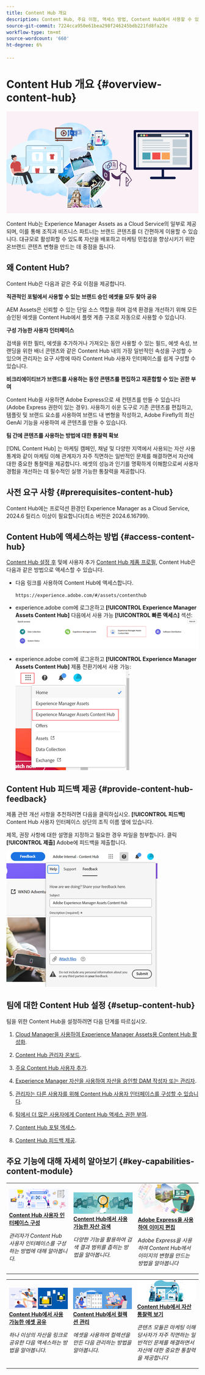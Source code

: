 ```yaml
---
title: Content Hub 개요
description: Content Hub, 주요 이점, 액세스 방법, Content Hub에서 사용할 수 있는 옵션에 대한 피드백을 제공하는 방법에 대해 자세히 알아보십시오.
source-git-commit: 7224cca950e61bea298f246245bdb221fd8fa22e
workflow-type: tm+mt
source-wordcount: '660'
ht-degree: 6%

---
```



# Content Hub 개요 {#overview-content-hub}

![Content Hub 개요](assets/content-hub-overview.png)

Content Hub는 Experience Manager Assets as a Cloud Service의 일부로 제공되며, 이를 통해 조직과 비즈니스 파트너는 브랜드 콘텐츠를 더 간편하게 이용할 수 있습니다. 대규모로 활성화할 수 있도록 자산을 배포하고 마케팅 민첩성을 향상시키기 위한 온브랜드 콘텐츠 변형을 만드는 데 중점을 둡니다.

## 왜 Content Hub?

Content Hub은 다음과 같은 주요 이점을 제공합니다.

**직관적인 포털에서 사용할 수 있는 브랜드 승인 에셋을 모두 찾아 공유**

AEM Assets은 신뢰할 수 있는 단일 소스 역할을 하며 검색 환경을 개선하기 위해 모든 승인된 에셋을 Content Hub에서 플랫 계층 구조로 자동으로 사용할 수 있습니다.

**구성 가능한 사용자 인터페이스**

검색을 위한 필터, 에셋을 추가하거나 가져오는 동안 사용할 수 있는 필드, 에셋 속성, 브랜딩을 위한 배너 콘텐츠와 같은 Content Hub 내의 가장 일반적인 속성을 구성할 수 있으며 관리자는 요구 사항에 따라 Content Hub 사용자 인터페이스를 쉽게 구성할 수 있습니다.

**비크리에이티브가 브랜드를 사용하는 동안 콘텐츠를 편집하고 재혼합할 수 있는 권한 부여**

Content Hub을 사용하면 Adobe Express으로 새 컨텐츠를 만들 수 있습니다(Adobe Express 권한이 있는 경우). 사용하기 쉬운 도구로 기존 콘텐츠를 편집하고, 템플릿 및 브랜드 요소를 사용하여 브랜드 내 변형을 작성하고, Adobe Firefly의 최신 GenAI 기능을 사용하여 새 콘텐츠를 만들 수 있습니다.

**팀 간에 콘텐츠를 사용하는 방법에 대한 통찰력 확보**

[!DNL Content Hub] 는 마케팅 캠페인, 채널 및 다양한 지역에서 사용되는 자산 사용 통계와 같이 마케팅 이해 관계자가 자주 직면하는 일반적인 문제를 해결하면서 자산에 대한 중요한 통찰력을 제공합니다. 에셋의 성능과 인기를 명확하게 이해함으로써 사용자 경험을 개선하는 데 필수적인 실행 가능한 통찰력을 제공합니다.

## 사전 요구 사항 {#prerequisites-content-hub}

Content Hub에는 프로덕션 환경인 Experience Manager as a Cloud Service, 2024.6 릴리스 이상이 필요합니다(최소 버전은 2024.6.16799).

## Content Hub에 액세스하는 방법 {#access-content-hub}

[Content Hub 설정 후](/help/assets/deploy-content-hub.md) 및에 사용자 추가 [Content Hub 제품 프로필](/help/assets/deploy-content-hub.md#content-hub-instance-product-profile), Content Hub은 다음과 같은 방법으로 액세스할 수 있습니다.

* 다음 링크를 사용하여 Content Hub에 액세스합니다.

  `https://experience.adobe.com/#/assets/contenthub`

* experience.adobe com에 로그온하고 **[!UICONTROL Experience Manager Assets Content Hub]** 다음에서 사용 가능 **[!UICONTROL 빠른 액세스]** 섹션:
  ![Content Hub 액세스](assets/access-content-hub.png)

* experience.adobe com에 로그온하고 **[!UICONTROL Experience Manager Assets Content Hub]** 제품 전환기에서 사용 가능:
  ![Content Hub 액세스 방법 3](assets/access-content-hub-alternate.png)



## Content Hub 피드백 제공 {#provide-content-hub-feedback}

제품 관련 개선 사항을 추천하려면 다음을 클릭하십시오. **[!UICONTROL 피드백]** Content Hub 사용자 인터페이스 상단의 조직 이름 옆에 있습니다.

제목, 권장 사항에 대한 설명을 지정하고 필요한 경우 파일을 첨부합니다. 클릭 **[!UICONTROL 제출]** Adobe에 피드백을 제출합니다.

![Content Hub 피드백](assets/content-hub-feedback.png)

## 팀에 대한 Content Hub 설정 {#setup-content-hub}

팀을 위한 Content Hub을 설정하려면 다음 단계를 따르십시오.

1. [Cloud Manager을 사용하여 Experience Manager Assets용 Content Hub 활성화](deploy-content-hub.md#enable-content-hub).

1. [Content Hub 관리자 온보드](deploy-content-hub.md#onboard-content-hub-administrator).

1. [주요 Content Hub 사용자 추가](deploy-content-hub.md#onboard-content-hub-consumer-users).

1. [Experience Manager 자산을 사용하여 자산을 승인할 DAM 작성자 또는 관리자](approve-assets.md).

1. [관리자는 다른 사용자를 위해 Content Hub 사용자 인터페이스를 구성할 수 있습니다](configure-content-hub-ui-options.md).

1. [팀에서 더 많은 사용자에게 Content Hub 액세스 권한 부여](deploy-content-hub.md#onboard-content-hub-consumer-users).

1. [Content Hub 포털 액세스](#access-content-hub).

1. [Content Hub 피드백 제공](#provide-content-hub-feedback).


## 주요 기능에 대해 자세히 알아보기 {#key-capabilities-content-module}

<table>
<td>
   <a href="/help/assets/configure-content-hub-ui-options.md">
   <img alt="Content Hub 배포" src="./assets/configure-assets.png" />
   </a>
   <div>
      <a href="/help/assets/configure-content-hub-ui-options.md">
      <strong>Content Hub 사용자 인터페이스 구성</strong>
      </a>
   </div>
   <p>
      <em>관리자가 Content Hub 사용자 인터페이스를 구성하는 방법에 대해 알아봅니다. </em>
   </p>
</td>


<td>
   <a href="/help/assets/search-assets-content-hub.md">
   <img alt="Content Hub에서 사용 가능한 자산 검색" src="./assets/search.png" />
   </a>
   <div>
      <a href="/help/assets/search-assets-content-hub.md">
      <strong>Content Hub에서 사용 가능한 자산 검색</strong>
      </a>
   </div>
   <p>
      <em>다양한 기능을 활용하여 검색 결과 범위를 좁히는 방법을 알아봅니다.</em>
   </p>
</td>
<td>
   <a href="/help/assets/edit-images-content-hub.md">
   <img alt="Adobe Express를 사용하여 이미지 편집" src="./assets/edit-images-content-hub.png" />
   </a>
   <div>
      <a href="/help/assets/edit-images-content-hub.md">
      <strong>Adobe Express을 사용하여 이미지 편집</strong>
      </a>
   </div>
   <p>
      <em>Adobe Express을 사용하여 Content Hub에서 이미지의 변형을 만드는 방법을 알아봅니다</em>
   </p>
</td>
</table>
<table>
<td>
   <a href="/help/assets/share-assets-content-hub.md">
   <img alt="Content Hub에서 사용 가능한 에셋 공유" src="./assets/share-assets-banner.png" />
   </a>
   <div>
      <a href="/help/assets/share-assets-content-hub.md">
      <strong>Content Hub에서 사용 가능한 에셋 공유</strong>
      </a>
   </div>
   <p>
      <em>하나 이상의 자산을 링크로 공유한 다음 액세스하는 방법을 알아봅니다.</em>
   </p>
</td>
<td>
   <a href="/help/assets/collections-content-hub.md">
   <img alt="Content Hub에서 컬렉션 관리" src="./assets/manage-collection.png" />
   </a>
   <div>
      <a href="/help/assets/collections-content-hub.md">
      <strong>Content Hub에서 컬렉션 관리</strong>
      </a>
   </div>
   <p>
      <em>에셋을 사용하여 컬렉션을 만든 다음 관리하는 방법을 알아봅니다.</em>
   </p>
</td>
<td>
   <a href="/help/assets/insights-content-hub.md">
   <img alt="Content Hub에서 사용 가능한 에셋 공유" src="./assets/asset-insights-banner.jpg" />
   </a>
   <div>
      <a href="/help/assets/insights-content-hub.md">
      <strong>Content Hub에서 자산 통찰력 보기</strong>
      </a>
   </div>
   <p>
      <em> 콘텐츠 모듈은 마케팅 이해 당사자가 자주 직면하는 일반적인 문제를 해결하면서 자산에 대한 중요한 통찰력을 제공합니다</em>
   </p>
</td>
</table>
